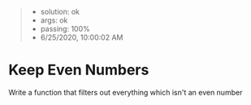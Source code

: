 <!-- BEGIN REPORT -->
> - solution: ok 
> - args: ok 
> - passing: 100% 
> - 6/25/2020, 10:00:02 AM
<!-- END REPORT -->

# Keep Even Numbers

Write a function that filters out everything which isn't an even number

